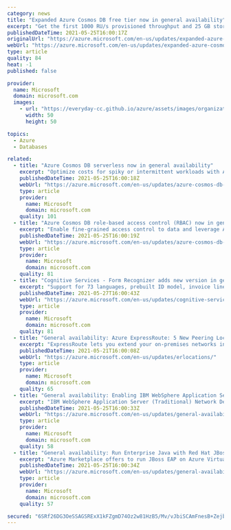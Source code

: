 ```yaml
---
category: news
title: "Expanded Azure Cosmos DB free tier now in general availability"
excerpt: "Get the first 1000 RU/s provisioned throughput and 25 GB storage free each month for the lifetime of one Azure Cosmos DB account with the Azure Cosmos DB free tier."
publishedDateTime: 2021-05-25T16:00:17Z
originalUrl: "https://azure.microsoft.com/en-us/updates/expanded-azure-cosmos-db-free-tier-now-in-general-availability/"
webUrl: "https://azure.microsoft.com/en-us/updates/expanded-azure-cosmos-db-free-tier-now-in-general-availability/"
type: article
quality: 84
heat: -1
published: false

provider:
  name: Microsoft
  domain: microsoft.com
  images:
    - url: "https://everyday-cc.github.io/azure/assets/images/organizations/microsoft.com-50x50.jpg"
      width: 50
      height: 50

topics:
  - Azure
  - Databases

related:
  - title: "Azure Cosmos DB serverless now in general availability"
    excerpt: "Optimize costs for spiky or intermittent workloads with Azure Cosmos DB serverless, a pure consumption offer where you are only billed for the Request Units and storage capacity consumed. "
    publishedDateTime: 2021-05-25T16:00:18Z
    webUrl: "https://azure.microsoft.com/en-us/updates/azure-cosmos-db-serverless-now-in-general-availability/"
    type: article
    provider:
      name: Microsoft
      domain: microsoft.com
    quality: 101
  - title: "Azure Cosmos DB role-based access control (RBAC) now in general availability"
    excerpt: "Enable fine-grained access control to data and leverage Azure Active Directory (AAD) authentication with Azure Cosmos DB role-based access control (RBAC), now generally available."
    publishedDateTime: 2021-05-25T16:00:19Z
    webUrl: "https://azure.microsoft.com/en-us/updates/azure-cosmos-db-rolebased-access-control-rbac-now-in-general-availability/"
    type: article
    provider:
      name: Microsoft
      domain: microsoft.com
    quality: 81
  - title: "Cognitive Services - Form Recognizer adds new version in general availability"
    excerpt: "Support for 73 languages, prebuilt ID model, invoice line item extraction, table header extraction tagging as table, and more generally available in Azure Form Recognizer, part of Applied AI Services. "
    publishedDateTime: 2021-05-27T16:00:43Z
    webUrl: "https://azure.microsoft.com/en-us/updates/cognitive-services-form-recognizer-adds-new-version-in-general-availability/"
    type: article
    provider:
      name: Microsoft
      domain: microsoft.com
    quality: 81
  - title: "General availability: Azure ExpressRoute: 5 New Peering Locations Available"
    excerpt: "ExpressRoute lets you extend your on-premises networks into the Microsoft cloud over a private connection with the help of a connectivity provider. The service is now available in 5 new peering locations."
    publishedDateTime: 2021-05-21T16:00:08Z
    webUrl: "https://azure.microsoft.com/en-us/updates/erlocations/"
    type: article
    provider:
      name: Microsoft
      domain: microsoft.com
    quality: 65
  - title: "General availability: Enabling IBM WebSphere Application Server on Azure Virtual Machines"
    excerpt: "IBM WebSphere Application Server (Traditional) Network Deployment on Azure Linux Virtual Machines is now available, jointly developed and supported by IBM and Microsoft. "
    publishedDateTime: 2021-05-25T16:00:33Z
    webUrl: "https://azure.microsoft.com/en-us/updates/general-availability-enabling-ibm-websphere-application-server-on-azure-virtual-machines/"
    type: article
    provider:
      name: Microsoft
      domain: microsoft.com
    quality: 58
  - title: "General availability: Run Enterprise Java with Red Hat JBoss EAP for Azure Virtual Machines"
    excerpt: "Azure Marketplace offers to run JBoss EAP on Azure Virtual Machines and Virtual Machine Scale Sets are now available. Customers can quickly move existing Java EE/Jakarta EE workloads to the cloud with limited code changes."
    publishedDateTime: 2021-05-25T16:00:34Z
    webUrl: "https://azure.microsoft.com/en-us/updates/general-availability-run-enterprise-java-with-red-hat-jboss-eap-for-azure-virtual-machines/"
    type: article
    provider:
      name: Microsoft
      domain: microsoft.com
    quality: 57

secured: "6SRf26DG3OeSSAGSRExX1kFZgmD74Oz2w81HzB5/Mv/vJbiSCAmFnesB+ZejbS5HgbYnwia8u/db3iVuQqGtLgh15gLn5xY3n/iq4SDETtlkckLtRGOsDKEKw0UuKEqrdFznhCUL5NuEBIr5tiaP4LPqJ0X4f5GiIOH8UzMPUOoExZz8YbmM7sFCBMz5bMN9JGxUB4/hqO1DeSIrte6thF4FlYeLIX4af/lkMp2ZikkSe0EK+2wxsn+JbC69++mM0Q+VkNbQBngSQkxaoie63jkLKNpgtUiYKUOH8W/atcTFFoSnbdNQVRdqg8m1xVU/Tki5UarWPwo0xyWhAiMarzk3MTtu6HM3gpGrkhUAxoI=;O68Ud6GjDOzMINff3DajIQ=="
---
```


